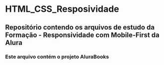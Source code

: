 # HTML_CSS_Resposividade
## Repositório contendo os arquivos de estudo da Formação - Responsividade com Mobile-First da Alura
### Este arquivo contém o projeto AluraBooks
